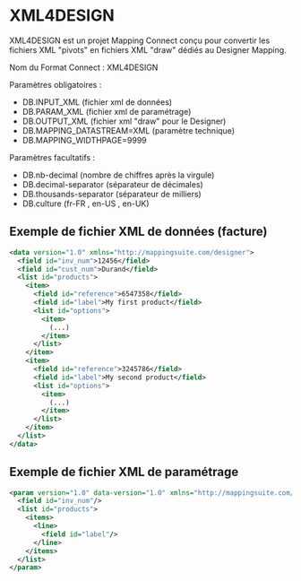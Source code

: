 # XML4DESIGN
XML4DESIGN est un projet Mapping Connect conçu pour convertir les fichiers XML "pivots" en fichiers XML "draw" dédiés au Designer Mapping.

Nom du Format Connect : XML4DESIGN

Paramètres obligatoires :
- DB.INPUT_XML (fichier xml de données)
- DB.PARAM_XML (fichier xml de paramétrage)
- DB.OUTPUT_XML (fichier xml "draw" pour le Designer)
- DB.MAPPING_DATASTREAM=XML (paramètre technique)
- DB.MAPPING_WIDTHPAGE=9999

Paramètres facultatifs :
- DB.nb-decimal (nombre de chiffres après la virgule)
- DB.decimal-separator (séparateur de décimales)
- DB.thousands-separator (séparateur de milliers)
- DB.culture (fr-FR , en-US , en-UK)


## Exemple de fichier XML de données (facture)
```xml
<data version="1.0" xmlns="http://mappingsuite.com/designer">
  <field id="inv_num">12456</field>
  <field id="cust_num">Durand</field>
  <list id="products">
    <item>
      <field id="reference">6547358</field>
      <field id="label">My first product</field>
      <list id="options">
        <item>
          (...)
        </item>
      </list>
    </item>
    <item>
      <field id="reference">3245786</field>
      <field id="label">My second product</field>
      <list id="options">
        <item>
          (...)
        </item>
      </list>
    </item>
  </list>
</data>
```

## Exemple de fichier XML de paramétrage
```xml
<param version="1.0" data-version="1.0" xmlns="http://mappingsuite.com/designer">
  <field id="inv_num"/>
  <list id="products">
    <items>
      <line>
        <field id="label"/>
      </line>
    </items>
  </list>
</param>
```
